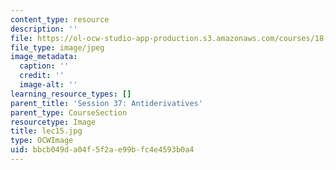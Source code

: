 ```yaml
---
content_type: resource
description: ''
file: https://ol-ocw-studio-app-production.s3.amazonaws.com/courses/18-01sc-single-variable-calculus-fall-2010/bbcb049da04f5f2ae99bfc4e4593b0a4_lec15.jpg
file_type: image/jpeg
image_metadata:
  caption: ''
  credit: ''
  image-alt: ''
learning_resource_types: []
parent_title: 'Session 37: Antiderivatives'
parent_type: CourseSection
resourcetype: Image
title: lec15.jpg
type: OCWImage
uid: bbcb049d-a04f-5f2a-e99b-fc4e4593b0a4
---
```

